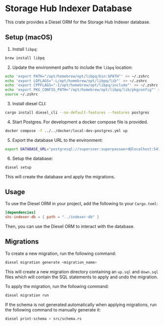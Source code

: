# Storage Hub Indexer Database

This crate provides a Diesel ORM for the Storage Hub Indexer database.

## Setup (macOS)

1. Install `libpq`:

```sh
brew install libpq
```

2. Update the environment paths to include the `libpq` location:

```sh
echo 'export PATH="/opt/homebrew/opt/libpq/bin:$PATH"' >> ~/.zshrc
echo 'export LDFLAGS="-L/opt/homebrew/opt/libpq/lib"' >> ~/.zshrc
echo 'export CPPFLAGS="-I/opt/homebrew/opt/libpq/include"' >> ~/.zshrc
echo 'export PKG_CONFIG_PATH="/opt/homebrew/opt/libpq/lib/pkgconfig"' >> ~/.zshrc
source ~/.zshrc
```

3. Install diesel CLI:

```sh
cargo install diesel_cli --no-default-features --features postgres
```

4. Start Postgres. For development a docker compose file is provided.

```sh
docker compose -f ../../docker/local-dev-postgres.yml up
```

5. Export the database URL to the environment:

```sh
export DATABASE_URL="postgresql://superuser:superpassword@localhost:5432/shc-indexer"
```

6. Setup the database:

```sh
diesel setup
```
This will create the database and apply the migrations.

## Usage

To use the Diesel ORM in your project, add the following to your `Cargo.toml`:

```toml
[dependencies]
shc-indexer-db = { path = "../indexer-db" }
```

Then, you can use the Diesel ORM to interact with the database.

## Migrations

To create a new migration, run the following command:

```sh
diesel migration generate <migration_name>
```

This will create a new migration directory containing an `up.sql` and `down.sql` files which will
contain the SQL statements to apply and undo the migration.

To apply the migration, run the following command:

```sh
diesel migration run
```

If the schema is not generated automatically when applying migrations, run the following command to 
manually generate it:

```sh
diesel print-schema > src/schema.rs
```
